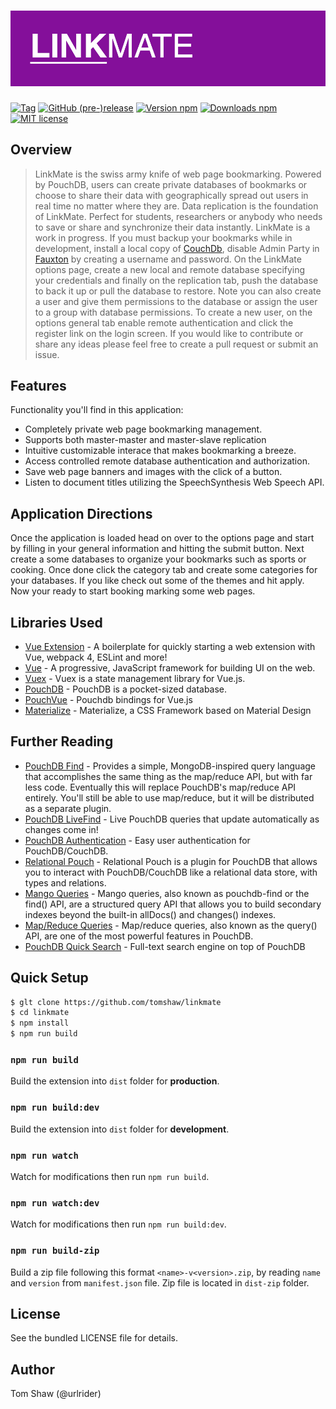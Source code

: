 <h1><img src="https://github.com/tomshaw/linkmate/blob/master/docs/screenshots/logo.png" alt="LinkMate" title="LinkMate"></h1>

[![Tag](https://img.shields.io/github/tag/tomshaw/linkmate.svg)](https://github.com/tomshaw/linkmate/tags)
[![GitHub (pre-)release](https://img.shields.io/github/release/tomshaw/linkmate/all.svg)](https://github.com/tomshaw/linkmate/releases)
[![Version npm](https://img.shields.io/npm/v/linkmate.svg)](https://www.npmjs.com/package/linkmate)
[![Downloads npm](https://img.shields.io/npm/dt/linkmate.svg)](https://www.npmjs.com/package/linkmate)
[![MIT license](https://img.shields.io/npm/l/linkmate.svg)](https://github.com/tomshaw/linkmate/blob/master/LICENSE)

## Overview

> LinkMate is the swiss army knife of web page bookmarking. Powered by PouchDB, users can create private databases of bookmarks or choose to share their data with geographically spread out users in real time no matter where they are. Data replication is the foundation of LinkMate. Perfect for students, researchers or anybody who needs to save or share and synchronize their data instantly. LinkMate is a work in progress. If you must backup your bookmarks while in development, install a local copy of [CouchDb](https://couchdb.apache.org/), disable Admin Party in [Fauxton](https://couchdb.apache.org/fauxton-visual-guide/) by creating a username and password. On the LinkMate options page, create a new local and remote database specifying your credentials and finally on the replication tab, push the database to back it up or pull the database to restore. Note you can also create a user and give them permissions to the database or assign the user to a group with database permissions. To create a new user, on the options general tab enable remote authentication and click the register link on the login screen. If you would like to contribute or share any ideas please feel free to create a pull request or submit an issue. 

## Features

Functionality you'll find in this application:

- Completely private web page bookmarking management.
- Supports both master-master and master-slave replication
- Intuitive customizable interace that makes bookmarking a breeze.
- Access controlled remote database authentication and authorization.  
- Save web page banners and images with the click of a button.
- Listen to document titles utilizing the SpeechSynthesis Web Speech API.

## Application Directions
Once the application is loaded head on over to the options page and start by filling in your general information and hitting the submit button. Next create a some databases to organize your bookmarks such as sports or cooking. Once done click the category tab and create some categories for your databases. If you like check out some of the themes and hit apply. Now your ready to start booking marking some web pages.

## Libraries Used

+ [Vue Extension](https://github.com/Kocal/vue-web-extension) - A boilerplate for quickly starting a web extension with Vue, webpack 4, ESLint and more!
+ [Vue](https://vuejs.org) - A progressive, JavaScript framework for building UI on the web.
+ [Vuex](https://vuex.vuejs.org/en) - Vuex is a state management library for Vue.js.
+ [PouchDB](https://github.com/pouchdb/pouchdb) - PouchDB is a pocket-sized database.
+ [PouchVue](https://github.com/MDSLKTR/pouch-vue) - Pouchdb bindings for Vue.js
+ [Materialize](https://github.com/Dogfalo/materialize) - Materialize, a CSS Framework based on Material Design

## Further Reading

+ [PouchDB Find](https://github.com/nolanlawson/pouchdb-find) - Provides a simple, MongoDB-inspired query language that accomplishes the same thing as the map/reduce API, but with far less code. Eventually this will replace PouchDB's map/reduce API entirely. You'll still be able to use map/reduce, but it will be distributed as a separate plugin.
+ [PouchDB LiveFind](https://pouchdb.com/api.html) - Live PouchDB queries that update automatically as changes come in!
+ [PouchDB Authentication](https://github.com/pouchdb-community/pouchdb-authentication) - Easy user authentication for PouchDB/CouchDB.
+ [Relational Pouch](https://github.com/pouchdb-community/relational-pouch) - Relational Pouch is a plugin for PouchDB that allows you to interact with PouchDB/CouchDB like a relational data store, with types and relations.
+ [Mango Queries](https://pouchdb.com/guides/mango-queries.html) - Mango queries, also known as pouchdb-find or the find() API, are a structured query API that allows you to build secondary indexes beyond the built-in allDocs() and changes() indexes.
+ [Map/Reduce Queries](https://pouchdb.com/api.html) - Map/reduce queries, also known as the query() API, are one of the most powerful features in PouchDB.
+ [PouchDB Quick Search](https://github.com/pouchdb-community/pouchdb-quick-search) - Full-text search engine on top of PouchDB

## Quick Setup

```bash
$ glt clone https://github.com/tomshaw/linkmate
$ cd linkmate
$ npm install
$ npm run build
```

### `npm run build`

Build the extension into `dist` folder for **production**.

### `npm run build:dev`

Build the extension into `dist` folder for **development**.

### `npm run watch`

Watch for modifications then run `npm run build`.

### `npm run watch:dev`

Watch for modifications then run `npm run build:dev`.

### `npm run build-zip`

Build a zip file following this format `<name>-v<version>.zip`, by reading `name` and `version` from `manifest.json` file.
Zip file is located in `dist-zip` folder.

## License

See the bundled LICENSE file for details.

## Author

Tom Shaw (@urlrider)
